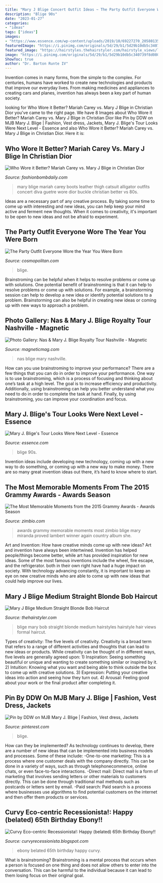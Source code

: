 ```yaml
---
title: "Mary J Blige Concert Outfit Ideas ~ The Party Outfit Everyone Wore The Year You Were Born"
description: "Blige 90s"
date: "2023-01-27"
categories:
- "ideas"
tags: ["ideas"]
images:
- "https://www.essence.com/wp-content/uploads/2019/10/69227270_205801353755584_3548973926156962709_n-1200x1200.jpg?width=800"
featuredImage: "https://i.pinimg.com/originals/5d/29/b1/5d29b10db5c340739f8d080eaba2dbff.jpg"
featured_image: "https://hairstyles.thehairstyler.com/hairstyle_views/left_view_images/10885/original/Mary-J-Blige.jpg"
image: "https://i.pinimg.com/originals/5d/29/b1/5d29b10db5c340739f8d080eaba2dbff.jpg"
ShowToc: true
author: "Dr. Barton Runte IV"
---
```



Invention comes in many forms, from the simple to the complex. For centuries, humans have worked to create new technologies and products that improve our everyday lives. From making medicines and appliances to creating cars and planes, invention has always been a key part of human society.

	

		
looking for Who Wore it Better? Mariah Carey vs. Mary J Blige in Christian Dior you've came to the right page. We have 8 Images about Who Wore it Better? Mariah Carey vs. Mary J Blige in Christian Dior like Pin by DDW on MJB Mary J. Blige | Fashion, Vest dress, Jackets, Mary J. Blige&#039;s Tour Looks Were Next Level - Essence and also Who Wore it Better? Mariah Carey vs. Mary J Blige in Christian Dior. Here it is:
		
    
## Who Wore It Better? Mariah Carey Vs. Mary J Blige In Christian Dior

<img loading=lazy src="http://fashionbombdaily.com/wp-content/uploads/2011/11/mary-j-concert.jpg" onerror="this.onerror=null;this.src='https://tse1.mm.bing.net/th?id=OIP.tmJR2r6hcww_HTMWW4qd5gHaKh&amp;pid=15.1';" alt="Who Wore it Better? Mariah Carey vs. Mary J Blige in Christian Dior">

_Source: fashionbombdaily.com_

>mary blige mariah carey boots leather thigh catsuit alligator outfits concert diva guetre wore dior buckle christian better vs 80s. 

	

Ideas are a necessary part of any creative process. By taking some time to come up with interesting and new ideas, you can help keep your mind active and ferment new thoughts. When it comes to creativity, it's important to be open to new ideas and not be afraid to experiment.

    
## The Party Outfit Everyone Wore The Year You Were Born

<img loading=lazy src="https://hips.hearstapps.com/hmg-prod.s3.amazonaws.com/images/2000-1516662120.jpg?crop=1xw:1xh;center,top&amp;resize=480:*" onerror="this.onerror=null;this.src='https://tse1.mm.bing.net/th?id=OIP.HjNN6Ng0fhuMGE6svLSp-wHaLD&amp;pid=15.1';" alt="The Party Outfit Everyone Wore the Year You Were Born">

_Source: cosmopolitan.com_

>blige. 

	

Brainstroming can be helpful when it helps to resolve problems or come up with solutions.
One potential benefit of brainstroming is that it can help to resolve problems or come up with solutions. For example, a brainstorming session can help to develop a new idea or identify potential solutions to a problem. Brainstorming can also be helpful in creating new ideas or coming up with new ways to approach a problem.

    
## Photo Gallery: Nas &amp; Mary J. Blige Royalty Tour Nashville - Magnetic

<img loading=lazy src="https://www.magneticmag.com/.image/c_fit%2Ccs_srgb%2Cfl_progressive%2Ch_406%2Cq_auto:good%2Cw_620/MTY1NjU1NDk2NzY4OTU1Njc5/dsc_3344.jpg" onerror="this.onerror=null;this.src='https://tse4.mm.bing.net/th?id=OIP.Tm3SVXaa00IpvVt79sFIBwAAAA&amp;pid=15.1';" alt="Photo Gallery: Nas &amp; Mary J. Blige Royalty Tour Nashville - Magnetic">

_Source: magneticmag.com_

>nas blige mary nashville. 

	

How can you use brainstroming to improve your performance?
There are a few things that you can do in order to improve your performance. One way is to use brainstroming, which is a process of focusing and thinking about one’s task at a high level. The goal is to increase efficiency and productivity. Additionally, using brainstroming can help you better understand what you need to do in order to complete the task at hand. Finally, by using brainstroming, you can improve your coordination and focus.

    
## Mary J. Blige&#039;s Tour Looks Were Next Level - Essence

<img loading=lazy src="https://www.essence.com/wp-content/uploads/2019/10/69227270_205801353755584_3548973926156962709_n-1200x1200.jpg?width=800" onerror="this.onerror=null;this.src='https://tse3.mm.bing.net/th?id=OIP.20vkDVcw_VjqLydePEIHNQHaHa&amp;pid=15.1';" alt="Mary J. Blige&#039;s Tour Looks Were Next Level - Essence">

_Source: essence.com_

>blige 90s. 

	

Invention ideas include developing new technology, coming up with a new way to do something, or coming up with a new way to make money. There are so many great invention ideas out there, it’s hard to know where to start.

    
## The Most Memorable Moments From The 2015 Grammy Awards - Awards Season

<img loading=lazy src="http://www3.pictures.zimbio.com/mp/rinvLSSEiagx.gif" onerror="this.onerror=null;this.src='https://tse2.mm.bing.net/th?id=OIP.bdnS_jBasCOFTj3Y4q-CAwHaEK&amp;pid=15.1';" alt="The Most Memorable Moments from the 2015 Grammy Awards - Awards Season">

_Source: zimbio.com_

>awards grammy memorable moments most zimbio blige mary miranda proved lambert winner again country album she. 

	

Art and Invention: How have creative minds come up with new ideas?
Art and invention have always been intertwined. Invention has helped people/things become better, while art has provided inspiration for new ideas. Some of the most famous inventions include the wheel, fire escape, and the refrigerator. both in their own right have had a huge impact on society. With technology advancing constantly, it is important to keep an eye on new creative minds who are able to come up with new ideas that could help improve our lives.

    
## Mary J Blige Medium Straight Blonde Bob Haircut

<img loading=lazy src="https://hairstyles.thehairstyler.com/hairstyle_views/left_view_images/10885/original/Mary-J-Blige.jpg" onerror="this.onerror=null;this.src='https://tse2.mm.bing.net/th?id=OIP.NhwqWxPsG1EPzITrliNhHgHaI4&amp;pid=15.1';" alt="Mary J Blige Medium Straight Blonde Bob Haircut">

_Source: thehairstyler.com_

>blige mary bob straight blonde medium hairstyles hairstyle hair views formal haircut. 

	

Types of creativity: The five levels of creativity.
Creativity is a broad term that refers to a range of different activities and thoughts that can lead to new ideas or products. While creativity can be thought of in different ways, five levels are generally agreed upon: 1) Inspiration: Seeing something beautiful or unique and wanting to create something similar or inspired by it. 
2) Intuition: Knowing what you want and being able to think outside the box to come up with creative solutions. 
3) Expression: Putting your creative ideas into action and seeing how they turn out. 
4) Arousal: Feeling good about your work or the final product after completing it.

    
## Pin By DDW On MJB Mary J. Blige | Fashion, Vest Dress, Jackets

<img loading=lazy src="https://i.pinimg.com/originals/5d/29/b1/5d29b10db5c340739f8d080eaba2dbff.jpg" onerror="this.onerror=null;this.src='https://tse4.mm.bing.net/th?id=OIP.TrcnvkXJBySk8alxB0jIZQAAAA&amp;pid=15.1';" alt="Pin by DDW on MJB Mary J. Blige | Fashion, Vest dress, Jackets">

_Source: pinterest.com_

>blige. 

	

How can they be implemented?
As technology continues to develop, there are a number of new ideas that can be implemented into business models and processes. Some of these include: 
-One-to-one marketing: This is a process where one customer deals with the company directly. This can be done in a variety of ways, such as through telephonecommerce, online chats, or even face-to-face interactions. 
-Direct mail: Direct mail is a form of marketing that involves sending letters or other materials to customers directly. This can be done through traditional mail methods such as postcards or letters sent by email. 
-Paid search: Paid search is a process where businesses use algorithms to find potential customers on the internet and then offer them products or services.

    
## Curvy Eco-centric Recessionista!: Happy (belated) 65th Birthday Ebony!!

<img loading=lazy src="https://1.bp.blogspot.com/_e6K0AfBMtwQ/TMBo-iUYrxI/AAAAAAAACzg/2Lr8Mqn2W14/s1600/ebony7.bmp" onerror="this.onerror=null;this.src='https://tse4.mm.bing.net/th?id=OIP.l7wzcLcg0AzqBMyRACne7wDoEs&amp;pid=15.1';" alt="Curvy Eco-centric Recessionista!: Happy (belated) 65th Birthday Ebony!!">

_Source: curvyrecessionista.blogspot.com_

>ebony belated 65th birthday happy curvy. 

	

What is brainstroming? Brainstroming is a mental process that occurs when a person is focused on one thing and does not allow others to enter into the conversation. This can be harmful to the individual because it can lead to them losing focus on their original goal.

